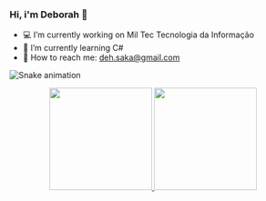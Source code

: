 ### Hi, i'm Deborah 🌸

- 💻 I’m currently working on Mil Tec Tecnologia da Informação
- 📖 I’m currently learning C#
- 📧 How to reach me: deh.saka@gmail.com

![Snake animation](https://github.com/deborahsakamoto/deborahsakamoto/blob/output/github-contribution-grid-snake.svg)

<div align="center">
  <a href="https://github.com/deborahsakamoto">
  <img height="180em" src="https://github-readme-stats.vercel.app/api?username=deborahsakamoto&show_icons=true&theme=dracula&include_all_commits=true&count_private=true"/>
  <img height="180em" src="https://github-readme-stats.vercel.app/api/top-langs/?username=deborahsakamoto&layout=compact&langs_count=7&theme=dracula"/>
</div>
